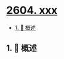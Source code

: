# [2604. xxx](https://github.com/Tdahuyou/TNotes.leetcode/tree/main/notes/2604.%20xxx)

<!-- region:toc -->

- [1. 📝 概述](#1--概述)

<!-- endregion:toc -->

## 1. 📝 概述
